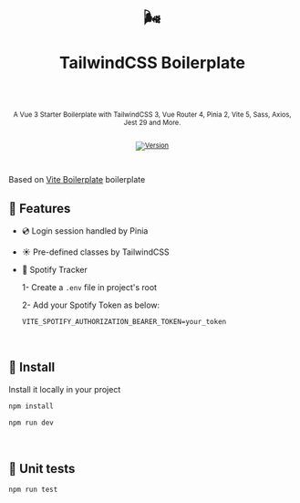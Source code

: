 <div align="center">
  <h1>
    <br/>
    🌬
    <br />
    <br />
    TailwindCSS Boilerplate
    <br />
    <br />
  </h1>
  <sup>
    <br />
   A Vue 3 Starter Boilerplate with TailwindCSS 3, Vue Router 4, Pinia 2, Vite 5, Sass, Axios, Jest 29 and More.</em>
    <br />
    <br />

[![Version](https://img.shields.io/github/v/tag/morellexf13/tailwindcss-boilerplate?label=%20&style=for-the-badge)](https://github.com/morellexf13/tailwindcss-boilerplate/releases)

  </sup>
</div>

<br>

Based on [Vite Boilerplate](https://github.com/morellexf13/vite-boilerplate.git) boilerplate
## 💎 Features
  - 💿 Login session handled by Pinia
  - ☀️ Pre-defined classes by TailwindCSS
  - 🎵 Spotify Tracker
    
    1- Create a `.env` file in project's root
    
    2- Add your Spotify Token as below:
    ```
    VITE_SPOTIFY_AUTHORIZATION_BEARER_TOKEN=your_token
    ```

<br>

## 🚀 Install

Install it locally in your project

```bash
npm install

npm run dev
```

<br>

## 🧪 Unit tests

```
npm run test
```
